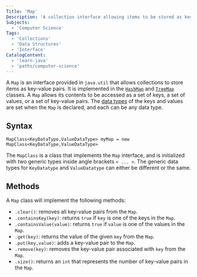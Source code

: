 ```yaml
---
Title: 'Map'
Description: 'A collection interface allowing items to be stored as key-value pairs.'
Subjects:
  - 'Computer Science'
Tags:
  - 'Collections'
  - 'Data Structures'
  - 'Interface'
CatalogContent:
  - 'learn-java'
  - 'paths/computer-science'
---
```


A `Map` is an interface provided in `java.util` that allows collections to store items as key-value pairs. It is implemented in the [`HashMap`](https://www.codecademy.com/resources/docs/java/collections/HashMap) and [`TreeMap`](https://www.codecademy.com/resources/docs/java/collections/TreeMap) classes. A `Map` allows its contents to be accessed as a set of keys, a set of values, or a set of key-value pairs. The [data types](https://www.codecademy.com/resources/docs/java/data-types) of the keys and values are set when the `Map` is declared, and each can be any data type.

## Syntax

```pseudo
MapClass<KeyDataType,ValueDataType> myMap = new MapClass<KeyDataType,ValueDataType>
```

The `MapClass` is a class that implements the `Map` interface, and is initialized with two generic types inside angle brackets `< ... >`. The generic data types for `KeyDatatype` and `ValueDatatype` can either be different or the same.

## Methods

A `Map` class will implement the following methods:

- `.clear()`: removes all key-value pairs from the `Map`.
- `.containsKey(key)`: returns `true` if `key` is one of the keys in the `Map`.
- `.containsValue(value)`: returns `true` if `value` is one of the values in the `Map`.
- `.get(key)`: returns the value of the given `key` from the `Map`.
- `.put(key,value)`: adds a key-value pair to the `Map`.
- `.remove(key)`: removes the key-value pair associated with `key` from the `Map`.
- `.size()`: returns an `int` that represents the number of key-value pairs in the `Map`.
